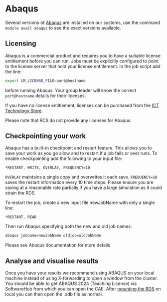 # Abaqus

Several versions of [Abaqus](https://www.3ds.com/products-services/simulia/products/abaqus/) are installed on our systems, use the command `module avail abaqus` to see the exact versions available.

## Licensing

Abaqus is a commercial product and requires you to have a suitable license entitlement before you can run. Jobs must be explicitly configured to point to the license server that hold your license entitlement. In the job script add the line: 

```bash
export LM_LICENSE_FILE=port@hostname
```

before running Abaqus. Your group leader will know the correct `port@hostname` details for their licenses.

If you have no license entitlement, licenses can be purchased from the [ICT Technology Store](mailto:techstore@imperial.ac.uk).

Please note that RCS do not provide any licenses for Abaqus.

## Checkpointing your work

Abaqus has a built-in checkpoint and restart feature. This allows you to save your work as you go allow and to restart if a job fails or over runs. To enable checkpointing add the following to your input file:

```
*RESTART, WRITE, OVERLAY, FREQUENCY=10
```

`OVERLAY` maintains a single copy and overwrites it each save. `FREQUENCY=10` saves the restart information every 10 time steps. Please ensure you are saving at a reasonable rate partially if you have a large simulation as it could strain the RDS.

To restart the job, create a new input file newJobName with only a single line:

```
*RESTART, READ
```

Then run Abaqus specifying both the new and old job names:

```bash
abaqus jobname=newJobName oldjob=oldJobName
```

Please see Abaqus documentation for more details

## Analyse and visualise results

Once you have your results we recommend using ABAQUS on your local machine instead of using X-forwarding to open a window from the cluster. You should be able to get ABAQUS 2024 (Teaching License) via SoftwareHub from which you can open the CAE.  After [mounting the RDS](../../../rds/access/index.md) on local you can then open the .odb file as normal. 
